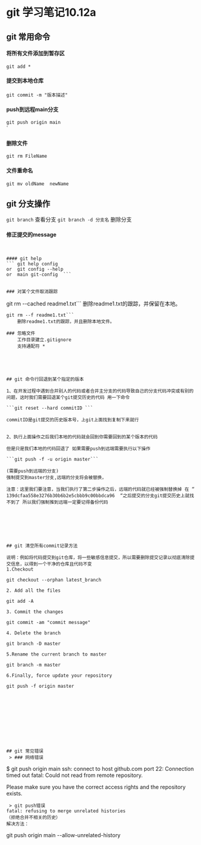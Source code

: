 # git 学习笔记10.12a


## git 常用命令

#### 将所有文件添加到暂存区
```git add *```  
#### 提交到本地仓库
```git commit -m "版本描述" ```
   
#### push到远程main分支
```git push origin main ```   
`
#### 删除文件
``` git rm FileName ```

#### 文件重命名
``` git mv oldName  newName  ```


## git 分支操作
```git branch```			查看分支
```git branch -d 分支名```	删除分支




#### 修正提交的message
``` git commit --amend -m "正确的commit message"


#### git help
``` git help config 
or  git config --help
or  main git-config  ```


### 对某个文件取消跟踪
```
git rm --cached readme1.txt```    删除readme1.txt的跟踪，并保留在本地。
```
git rm --f readme1.txt```
    删除readme1.txt的跟踪，并且删除本地文件。

### 忽略文件
    工作目录建立.gitignore
    支持通配符 *





## git 命令行回退到某个指定的版本

1、在开发过程中遇到合并别人的代码或者合并主分支的代码导致自己的分支代码冲突或有别的问题，这时我们需要回退某个git提交历史的代码 用一下命令

```git reset --hard commitID ```

commitID是git提交的历史版本号，上git上面找到复制下来就行


2、执行上面操作之后我们本地的代码就会回到你需要回到的某个版本的代码

但是只是我们本地的代码回退了 如果需要push到远端需要执行以下操作

```git push -f -u origin master```

(需要push到远端的分支)
强制提交到master分支,远端的分支将会被替换，

注意：这里我们要注意，当我们执行了第二步操作之后，远端的代码就已经被强制替换掉 在 “ 139dcfaa558e3276b30b6b2e5cbbb9c00bbdca96  “之后提交的分支git提交历史上就找不到了 所以我们强制推到远端一定要记得备份代码







## git 清空所有commit记录方法

说明：例如将代码提交到git仓库，将一些敏感信息提交，所以需要删除提交记录以彻底清除提交信息，以得到一个干净的仓库且代码不变
1.Checkout
```
    git checkout --orphan latest_branch
```
2. Add all the files
```
    git add -A
```
3. Commit the changes
```
    git commit -am "commit message"
```
4. Delete the branch
```
    git branch -D master
```
5.Rename the current branch to master
```
    git branch -m master
```
6.Finally, force update your repository
```
    git push -f origin master
```










## git 常见错误
 > ### 网络错误
```
$ git push origin main
ssh: connect to host github.com port 22: Connection timed out
fatal: Could not read from remote repository.

Please make sure you have the correct access rights
and the repository exists.
```
 > git push错误
fatal: refusing to merge unrelated histories
（拒绝合并不相关的历史）
解决方法：
```
git push origin main --allow-unrelated-history
```

